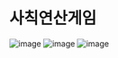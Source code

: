 # 사칙연산게임
![image](https://user-images.githubusercontent.com/67696918/117571944-bc7d0a80-b10b-11eb-9bb5-61993e6250b0.png)
![image](https://user-images.githubusercontent.com/67696918/117571959-c7379f80-b10b-11eb-81a4-09de5155f45f.png)
![image](https://user-images.githubusercontent.com/67696918/117571974-d0287100-b10b-11eb-8c0c-449d24562c28.png)
